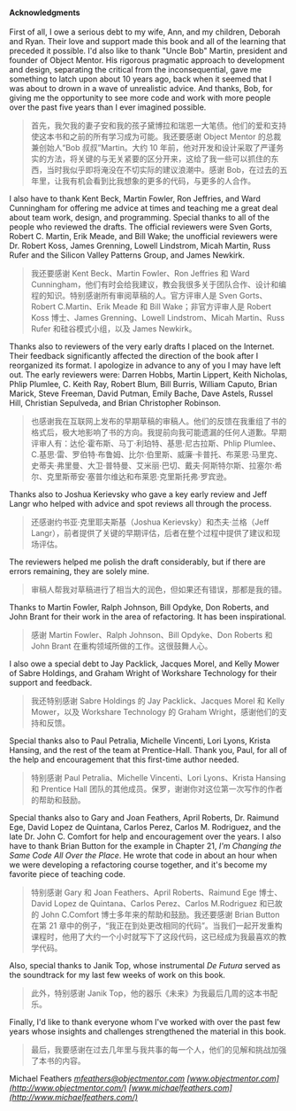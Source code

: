#### Acknowledgments

First of all, I owe a serious debt to my wife, Ann, and my children, Deborah and Ryan. Their love and support made this book and all of the learning that preceded it possible. I'd also like to thank "Uncle Bob" Martin, president and founder of Object Mentor. His rigorous pragmatic approach to development and design, separating the critical from the inconsequential, gave me something to latch upon about 10 years ago, back when it seemed that I was about to drown in a wave of unrealistic advice. And thanks, Bob, for giving me the opportunity to see more code and work with more people over the past five years than I ever imagined possible.

> 首先，我欠我的妻子安和我的孩子黛博拉和瑞恩一大笔债。他们的爱和支持使这本书和之前的所有学习成为可能。我还要感谢 Object Mentor 的总裁兼创始人“Bob 叔叔”Martin。大约 10 年前，他对开发和设计采取了严谨务实的方法，将关键的与无关紧要的区分开来，这给了我一些可以抓住的东西，当时我似乎即将淹没在不切实际的建议浪潮中。感谢 Bob，在过去的五年里，让我有机会看到比我想象的更多的代码，与更多的人合作。

I also have to thank Kent Beck, Martin Fowler, Ron Jeffries, and Ward Cunningham for offering me advice at times and teaching me a great deal about team work, design, and programming. Special thanks to all of the people who reviewed the drafts. The official reviewers were Sven Gorts, Robert C. Martin, Erik Meade, and Bill Wake; the unofficial reviewers were Dr. Robert Koss, James Grenning, Lowell Lindstrom, Micah Martin, Russ Rufer and the Silicon Valley Patterns Group, and James Newkirk.

> 我还要感谢 Kent Beck、Martin Fowler、Ron Jeffries 和 Ward Cunningham，他们有时会给我建议，教会我很多关于团队合作、设计和编程的知识。特别感谢所有审阅草稿的人。官方评审人是 Sven Gorts、Robert C.Martin、Erik Meade 和 Bill Wake；非官方评审人是 Robert Koss 博士、James Grenning、Lowell Lindstrom、Micah Martin、Russ Rufer 和硅谷模式小组，以及 James Newkirk。

Thanks also to reviewers of the very early drafts I placed on the Internet. Their feedback significantly affected the direction of the book after I reorganized its format. I apologize in advance to any of you I may have left out. The early reviewers were: Darren Hobbs, Martin Lippert, Keith Nicholas, Phlip Plumlee, C. Keith Ray, Robert Blum, Bill Burris, William Caputo, Brian Marick, Steve Freeman, David Putman, Emily Bache, Dave Astels, Russel Hill, Christian Sepulveda, and Brian Christopher Robinson.

> 也感谢我在互联网上发布的早期草稿的审稿人。他们的反馈在我重组了书的格式后，极大地影响了书的方向。我提前向我可能遗漏的任何人道歉。早期评审人有：达伦·霍布斯、马丁·利珀特、基思·尼古拉斯、Phlip Plumlee、C.基思·雷、罗伯特·布鲁姆、比尔·伯里斯、威廉·卡普托、布莱恩·马里克、史蒂夫·弗里曼、大卫·普特曼、艾米丽·巴切、戴夫·阿斯特尔斯、拉塞尔·希尔、克里斯蒂安·塞普尔维达和布莱恩·克里斯托弗·罗宾逊。

Thanks also to Joshua Kerievsky who gave a key early review and Jeff Langr who helped with advice and spot reviews all through the process.

> 还感谢约书亚·克里耶夫斯基（Joshua Kerievsky）和杰夫·兰格（Jeff Langr），前者提供了关键的早期评估，后者在整个过程中提供了建议和现场评估。

The reviewers helped me polish the draft considerably, but if there are errors remaining, they are solely mine.

> 审稿人帮我对草稿进行了相当大的润色，但如果还有错误，那都是我的错。

Thanks to Martin Fowler, Ralph Johnson, Bill Opdyke, Don Roberts, and John Brant for their work in the area of refactoring. It has been inspirational.

> 感谢 Martin Fowler、Ralph Johnson、Bill Opdyke、Don Roberts 和 John Brant 在重构领域所做的工作。这很鼓舞人心。

I also owe a special debt to Jay Packlick, Jacques Morel, and Kelly Mower of Sabre Holdings, and Graham Wright of Workshare Technology for their support and feedback.

> 我还特别感谢 Sabre Holdings 的 Jay Packlick、Jacques Morel 和 Kelly Mower，以及 Workshare Technology 的 Graham Wright，感谢他们的支持和反馈。

Special thanks also to Paul Petralia, Michelle Vincenti, Lori Lyons, Krista Hansing, and the rest of the team at Prentice-Hall. Thank you, Paul, for all of the help and encouragement that this first-time author needed.

> 特别感谢 Paul Petralia、Michelle Vincenti、Lori Lyons、Krista Hansing 和 Prentice Hall 团队的其他成员。保罗，谢谢你对这位第一次写作的作者的帮助和鼓励。

Special thanks also to Gary and Joan Feathers, April Roberts, Dr. Raimund Ege, David Lopez de Quintana, Carlos Perez, Carlos M. Rodriguez, and the late Dr. John C. Comfort for help and encouragement over the years. I also have to thank Brian Button for the example in Chapter 21, _I'm Changing the Same Code All Over the Place_. He wrote that code in about an hour when we were developing a refactoring course together, and it's become my favorite piece of teaching code.

> 特别感谢 Gary 和 Joan Feathers、April Roberts、Raimund Ege 博士、David Lopez de Quintana、Carlos Perez、Carlos M.Rodriguez 和已故的 John C.Comfort 博士多年来的帮助和鼓励。我还要感谢 Brian Button 在第 21 章中的例子，“我正在到处更改相同的代码”。当我们一起开发重构课程时，他用了大约一个小时就写下了这段代码，这已经成为我最喜欢的教学代码。

Also, special thanks to Janik Top, whose instrumental _De Futura_ served as the soundtrack for my last few weeks of work on this book.

> 此外，特别感谢 Janik Top，他的器乐《未来》为我最后几周的这本书配乐。

Finally, I'd like to thank everyone whom I've worked with over the past few years whose insights and challenges strengthened the material in this book.

> 最后，我要感谢在过去几年里与我共事的每一个人，他们的见解和挑战加强了本书的内容。

Michael Feathers _<mfeathers@objectmentor.com> [www.objectmentor.com](http://www.objectmentor.com/) [www.michaelfeathers.com](http://www.michaelfeathers.com/)_
